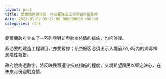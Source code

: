```yaml
---
layout: post
title: 愛爾蘭停課抗疫　非必要建造工程項目亦要暫停
date: 2021-01-07 03:27:08.000000000 +08:00
categories: rthk
---
```


愛爾蘭政府宣布了一系列應對新型肺炎疫情的措施，包括停課。

非必要的建造工程項目，亦要暫停；航空旅客必須出示入境前72小時內的病毒檢測陰性報告。

政府說病逝數字，將反映民眾遵守抗疫措施的程度，又說希望國民以堅定決心，在未來月份迎戰疫情。
